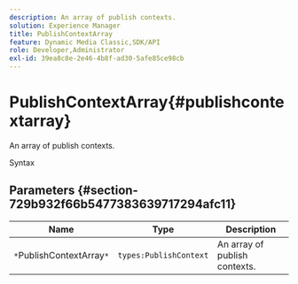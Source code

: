 ```yaml
---
description: An array of publish contexts.
solution: Experience Manager
title: PublishContextArray
feature: Dynamic Media Classic,SDK/API
role: Developer,Administrator
exl-id: 39ea8c8e-2e46-4b8f-ad30-5afe85ce98cb
---
```

# PublishContextArray{#publishcontextarray}

An array of publish contexts.

 Syntax 

## Parameters {#section-729b932f66b5477383639717294afc11}

|  Name  | Type  | Description  |
|---|---|---|
|  `*`PublishContextArray`*`  | `types:PublishContext`  | An array of publish contexts.  |

